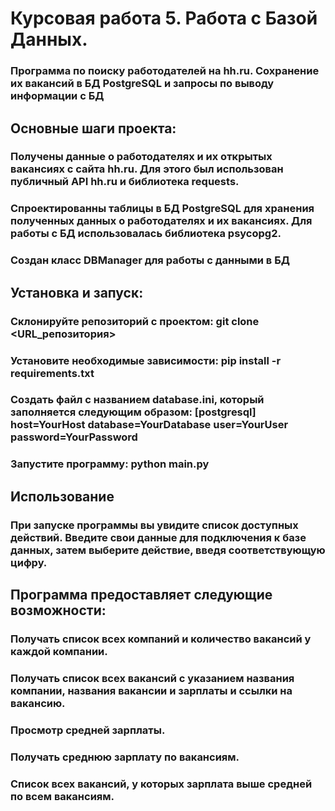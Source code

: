 # Курсовая работа 5. Работа с Базой Данных.

### Программа по поиску работодателей на hh.ru. Сохранение их вакансий в БД PostgreSQL и запросы по выводу информации с БД

## Основные шаги проекта:
### Получены данные о работодателях и их открытых вакансиях с сайта hh.ru. Для этого был использован публичный API hh.ru и библиотека requests.
### Спроектированны таблицы в БД PostgreSQL для хранения полученных данных о работодателях и их вакансиях. Для работы с БД использовалась библиотека psycopg2.
### Создан класс DBManager для работы с данными в БД
## Установка и запуск:

### Склонируйте репозиторий с проектом: git clone <URL_репозитория>
### Установите необходимые зависимости: pip install -r requirements.txt
### Создать файл с названием database.ini, который заполняется следующим образом: [postgresql] host=YourHost database=YourDatabase user=YourUser password=YourPassword
### Запустите программу: python main.py

## Использование
### При запуске программы вы увидите список доступных действий. Введите свои данные для подключения к базе данных, затем выберите действие, введя соответствующую цифру. 

## Программа предоставляет следующие возможности:
### Получать список всех компаний и количество вакансий у каждой компании.
### Получать список всех вакансий с указанием названия компании, названия вакансии и зарплаты и ссылки на вакансию.
### Просмотр средней зарплаты.
### Получать среднюю зарплату по вакансиям.
### Список всех вакансий, у которых зарплата выше средней по всем вакансиям.